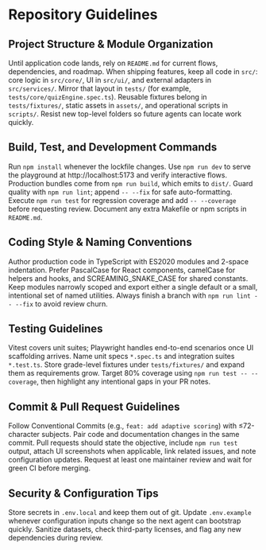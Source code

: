 # Repository Guidelines

## Project Structure & Module Organization
Until application code lands, rely on `README.md` for current flows, dependencies, and roadmap. When shipping features, keep all code in `src/`: core logic in `src/core/`, UI in `src/ui/`, and external adapters in `src/services/`. Mirror that layout in `tests/` (for example, `tests/core/quizEngine.spec.ts`). Reusable fixtures belong in `tests/fixtures/`, static assets in `assets/`, and operational scripts in `scripts/`. Resist new top-level folders so future agents can locate work quickly.

## Build, Test, and Development Commands
Run `npm install` whenever the lockfile changes. Use `npm run dev` to serve the playground at http://localhost:5173 and verify interactive flows. Production bundles come from `npm run build`, which emits to `dist/`. Guard quality with `npm run lint`; append `-- --fix` for safe auto-formatting. Execute `npm run test` for regression coverage and add `-- --coverage` before requesting review. Document any extra Makefile or npm scripts in `README.md`.

## Coding Style & Naming Conventions
Author production code in TypeScript with ES2020 modules and 2-space indentation. Prefer PascalCase for React components, camelCase for helpers and hooks, and SCREAMING_SNAKE_CASE for shared constants. Keep modules narrowly scoped and export either a single default or a small, intentional set of named utilities. Always finish a branch with `npm run lint -- --fix` to avoid review churn.

## Testing Guidelines
Vitest covers unit suites; Playwright handles end-to-end scenarios once UI scaffolding arrives. Name unit specs `*.spec.ts` and integration suites `*.test.ts`. Store grade-level fixtures under `tests/fixtures/` and expand them as requirements grow. Target 80% coverage using `npm run test -- --coverage`, then highlight any intentional gaps in your PR notes.

## Commit & Pull Request Guidelines
Follow Conventional Commits (e.g., `feat: add adaptive scoring`) with ≤72-character subjects. Pair code and documentation changes in the same commit. Pull requests should state the objective, include `npm run test` output, attach UI screenshots when applicable, link related issues, and note configuration updates. Request at least one maintainer review and wait for green CI before merging.

## Security & Configuration Tips
Store secrets in `.env.local` and keep them out of git. Update `.env.example` whenever configuration inputs change so the next agent can bootstrap quickly. Sanitize datasets, check third-party licenses, and flag any new dependencies during review.
